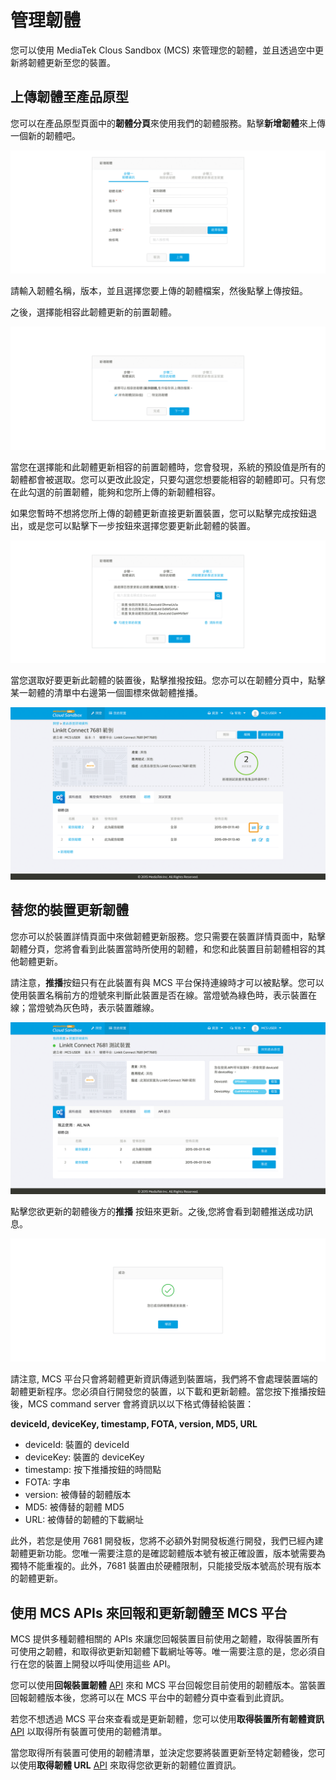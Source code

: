 # 管理韌體

您可以使用 MediaTek Clous Sandbox (MCS) 來管理您的韌體，並且透過空中更新將韌體更新至您的裝置。

## 上傳韌體至產品原型

您可以在產品原型頁面中的**韌體分頁**來使用我們的韌體服務。點擊**新增韌體**來上傳一個新的韌體吧。

![](../images/Firmware/img_firmware_01.png)

請輸入韌體名稱，版本，並且選擇您要上傳的韌體檔案，然後點擊上傳按鈕。

之後，選擇能相容此韌體更新的前置韌體。

![](../images/Firmware/img_firmware_02.png)

當您在選擇能和此韌體更新相容的前置韌體時，您會發現，系統的預設值是所有的韌體都會被選取。您可以更改此設定，只要勾選您想要能相容的韌體即可。只有您在此勾選的前置韌體，能夠和您所上傳的新韌體相容。

如果您暫時不想將您所上傳的韌體更新直接更新置裝置，您可以點擊完成按鈕退出，或是您可以點擊下一步按鈕來選擇您要更新此韌體的裝置。

![](../images/Firmware/img_firmware_03.png)

當您選取好要更新此韌體的裝置後，點擊推撥按鈕。您亦可以在韌體分頁中，點擊某一韌體的清單中右邊第一個圖標來做韌體推播。

![](../images/Firmware/img_firmware_04.png)


## 替您的裝置更新韌體

您亦可以於裝置詳情頁面中來做韌體更新服務。您只需要在裝置詳情頁面中，點擊韌體分頁，您將會看到此裝置當時所使用的韌體，和您和此裝置目前韌體相容的其他韌體更新。


請注意，**推播**按鈕只有在此裝置有與 MCS 平台保持連線時才可以被點擊。您可以使用裝置名稱前方的燈號來判斷此裝置是否在線。當燈號為綠色時，表示裝置在線；當燈號為灰色時，表示裝置離線。


![](../images/Firmware/img_firmware_05.png)

點擊您欲更新的韌體後方的**推播** 按鈕來更新。之後,您將會看到韌體推送成功訊息。

![](../images/Firmware/img_firmware_06.png)

請注意, MCS 平台只會將韌體更新資訊傳遞到裝置端，我們將不會處理裝置端的韌體更新程序。您必須自行開發您的裝置，以下載和更新韌體。當您按下推播按鈕後，MCS command server 會將資訊以以下格式傳替給裝置：

**deviceId, deviceKey, timestamp, FOTA, version, MD5, URL**

* deviceId: 裝置的 deviceId
* deviceKey: 裝置的 deviceKey
* timestamp: 按下推播按鈕的時間點
* FOTA: 字串
* version: 被傳替的韌體版本
* MD5: 被傳替的韌體 MD5
* URL: 被傳替的韌體的下載網址

此外，若您是使用 7681 開發板，您將不必額外對開發板進行開發，我們已經內建韌體更新功能。您唯一需要注意的是確認韌體版本號有被正確設置，版本號需要為獨特不能重複的。此外，7681 裝置由於硬體限制，只能接受版本號高於現有版本的韌體更新。


## 使用 MCS APIs 來回報和更新韌體至 MCS 平台

MCS 提供多種韌體相關的 APIs 來讓您回報裝置目前使用之韌體，取得裝置所有可使用之韌體，和取得欲更新知韌體下載網址等等。唯一需要注意的是，您必須自行在您的裝置上開發以呼叫使用這些 API。

您可以使用**回報裝置韌體** [API](https://mcs.mediatek.com/resources/zh-TW/latest/api_references/) 來和 MCS 平台回報您目前使用的韌體版本。當裝置回報韌體版本後，您將可以在 MCS 平台中的韌體分頁中查看到此資訊。

若您不想透過 MCS 平台來查看或是更新韌體，您可以使用**取得裝置所有韌體資訊** [API](https://mcs.mediatek.com/resources/zh-TW/latest/api_references/) 以取得所有裝置可使用的韌體清單。

當您取得所有裝置可使用的韌體清單，並決定您要將裝置更新至特定韌體後，您可以使用**取得韌體 URL** [API](https://mcs.mediatek.com/resources/zh-TW/latest/api_references/) 來取得您欲更新的韌體位置資訊。


